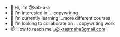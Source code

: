 - 👋 Hi, I’m @Sab-a-a
- 👀 I’m interested in ... copywriting 
- 🌱 I’m currently learning ...more different courses 
- 💞️ I’m looking to collaborate on ... copywriting work
- 📫 How to reach me ..@ikraarneha3gmail.com
  
  

<!---
Sab-a-a/Sab-a-a is a ✨ special ✨ repository because its `README.md` (this file) appears on your GitHub profile.
You can click the Preview link to take a look at your changes.
--->
